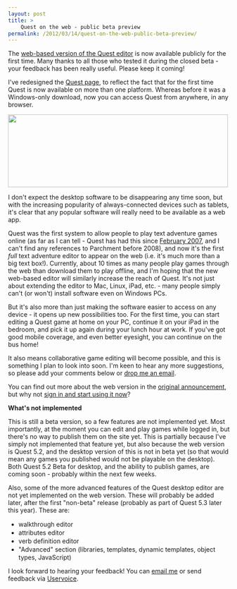 ```yaml
---
layout: post
title: >
    Quest on the web - public beta preview
permalink: /2012/03/14/quest-on-the-web-public-beta-preview/
---
```

The <a href="http://www.textadventures.co.uk/create/">web-based version of the Quest editor</a> is now available publicly for the first time. Many thanks to all those who tested it during the closed beta - your feedback has been really useful. Please keep it coming!

I've redesigned the <a title="Quest" href="http://www.textadventures.co.uk/quest/">Quest page</a>, to reflect the fact that for the first time Quest is now available on more than one platform. Whereas before it was a Windows-only download, now you can access Quest from anywhere, in any browser.

<a href="http://www.textadventures.co.uk/quest/"><img class="aligncenter size-full wp-image-1255" title="Quest page" src="http://textadventuresblog.files.wordpress.com/2012/03/website1.png" alt="" width="500" height="165" /></a>

I don't expect the desktop software to be disappearing any time soon, but with the increasing popularity of always-connected devices such as tablets, it's clear that any popular software will really need to be available as a web app.

Quest was the first system to allow people to play text adventure games online (as far as I can tell - Quest has had this since <a href="http://www.textadventures.co.uk/blog/2007/02/02/quest-games-online-beta/">February 2007</a>, and I can't find any references to Parchment before 2008), and now it's the first <em>full</em> text adventure editor to appear on the web (i.e. it's much more than a big text box!). Currently, about 10 times as many people play games through the web than download them to play offline, and I'm hoping that the new web-based editor will similarly increase the reach of Quest. It's not just about extending the editor to Mac, Linux, iPad, etc. - many people simply can't (or won't) install software even on Windows PCs.

But it's also more than just making the software easier to access on any device - it opens up new possibilities too. For the first time, you can start editing a Quest game at home on your PC, continue it on your iPad in the bedroom, and pick it up again during your lunch hour at work. If you've got good mobile coverage, and even better eyesight, you can continue on the bus home!

It also means collaborative game editing will become possible, and this is something I plan to look into soon. I'm keen to hear any more suggestions, so please add your comments below or <a title="Contact us" href="http://www.textadventures.co.uk/help/contact-us/">drop me an email</a>.

You can find out more about the web version in the <a title="Introducing Quest WebEditor – create text adventures online in your browser" href="http://www.textadventures.co.uk/blog/2012/02/16/introducing-quest-webeditor-create-text-adventures-online-in-your-browser/">original announcement</a>, but why not <a href="http://www.textadventures.co.uk/create/">sign in and start using it now</a>?

<strong>What's not implemented</strong>

This is still a beta version, so a few features are not implemented yet. Most importantly, at the moment you can edit and play games while logged in, but there's no way to publish them on the site yet. This is partially because I've simply not implemented that feature yet, but also because the web version is Quest 5.2, and the desktop version of this is not in beta yet (so that would mean any games you published would not be playable on the desktop). Both Quest 5.2 Beta for desktop, and the ability to publish games, are coming soon - probably within the next few weeks.

Also, some of the more advanced features of the Quest desktop editor are not yet implemented on the web version. These will probably be added later, after the first "non-beta" release (probably as part of Quest 5.3 later this year). These are:
<ul>
	<li><span style="line-height:19px;">walkthrough editor</span></li>
	<li><span style="line-height:19px;">attributes editor</span></li>
	<li><span style="line-height:19px;">verb definition editor</span></li>
	<li><span style="line-height:19px;">"Advanced" section (libraries, templates, dynamic templates, object types, JavaScript)</span></li>
</ul>
I look forward to hearing your feedback! You can <a title="Contact us" href="http://www.textadventures.co.uk/help/contact-us/">email me</a> or send feedback via <a href="http://quest.uservoice.com">Uservoice</a>.